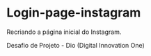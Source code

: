 # Login-page-instagram


Recriando a página inicial do Instagram.

Desafio de Projeto - Dio (Digital Innovation One)
